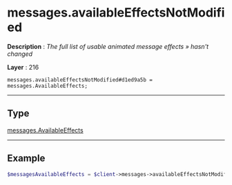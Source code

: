 # messages.availableEffectsNotModified

**Description** : *The full list of usable animated message effects &raquo; hasn&#039;t changed*

**Layer** : 216

```tl
messages.availableEffectsNotModified#d1ed9a5b = messages.AvailableEffects;
```

---

## Type

[messages.AvailableEffects](type/messages.AvailableEffects)

---

## Example

```php
$messagesAvailableEffects = $client->messages->availableEffectsNotModified();
```